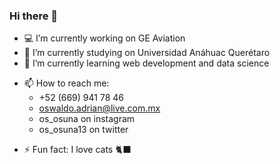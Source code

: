 ### Hi there 👋

- 💻 I’m currently working on GE Aviation
- 🔭 I’m currently studying on Universidad Anáhuac Querétaro
- 🌱 I’m currently learning web development and data science
<!-- - 👯 I’m looking to collaborate on ... -->
<!-- - 🤔 I’m looking for help with ... -->
<!-- - 💬 Ask me about ... -->
- 📫 How to reach me:
  - +52 (669) 941 78 46
  - oswaldo.adrian@live.com.mx
  - os_osuna on instagram
  - os_osuna13 on twitter
<!-- - 😄 Pronouns: ... -->
- ⚡ Fun fact: I love cats 🐈‍⬛
